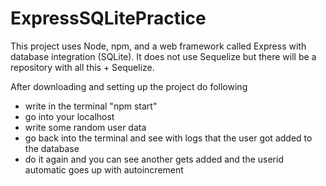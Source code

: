 # ExpressSQLitePractice

This project uses Node, npm, and a web framework called Express with database integration (SQLite). 
It does not use Sequelize but there will be a repository with all this + Sequelize.

After downloading and setting up the project do following
- write in the terminal "npm start"
- go into your localhost
- write some random user data
- go back into the terminal and see with logs that the user got added to the database
- do it again and you can see another gets added and the userid automatic goes up with autoincrement
